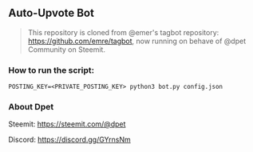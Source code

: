 ## Auto-Upvote Bot 
> This repository is cloned from @emer's tagbot repository: https://github.com/emre/tagbot, now running on behave of @dpet Community on Steemit.

### How to run the script:
```
POSTING_KEY=<PRIVATE_POSTING_KEY> python3 bot.py config.json
```

### About Dpet
Steemit: https://steemit.com/@dpet

Discord: https://discord.gg/GYrnsNm
